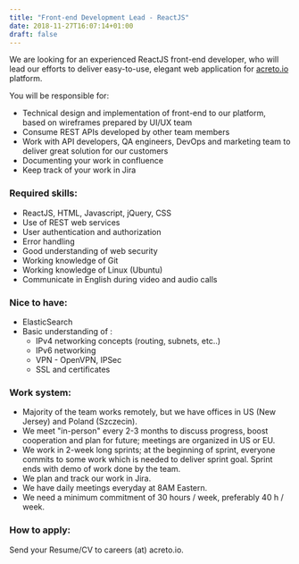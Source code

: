 ```yaml
---
title: "Front-end Development Lead - ReactJS"
date: 2018-11-27T16:07:14+01:00
draft: false
---
```


We are looking for an experienced ReactJS front-end developer, who will lead our efforts to deliver easy-to-use, elegant web application for [acreto.io](https://www.acreto.io) platform.

You will be responsible for:

- Technical design and implementation of front-end to our platform, based on wireframes prepared by UI/UX team
- Consume REST APIs developed by other team members
- Work with API developers, QA engineers, DevOps and marketing team to deliver great solution for our customers
- Documenting your work in confluence
- Keep track of your work in Jira

### Required skills:

- ReactJS, HTML, Javascript, jQuery, CSS
- Use of REST web services
- User authentication and authorization
- Error handling
- Good understanding of web security 
- Working knowledge of Git
- Working knowledge of Linux (Ubuntu)
- Communicate in English during video and audio calls


### Nice to have:

- ElasticSearch 
- Basic understanding of :
  - IPv4 networking concepts (routing, subnets, etc..)
  - IPv6 networking
  - VPN - OpenVPN, IPSec
  - SSL and certificates


### Work system:

- Majority of the team works remotely, but we have offices in US (New Jersey) and Poland (Szczecin).
- We meet "in-person" every 2-3 months to discuss progress, boost cooperation and plan for future; meetings are organized in US or EU.
- We work in 2-week long sprints; at the beginning of sprint, everyone commits to some work which is needed to deliver sprint goal. Sprint ends with demo of work done by the team.
- We plan and track our work in Jira.
- We have daily meetings everyday at 8AM Eastern.
- We need a minimum commitment of 30 hours / week, preferably 40 h / week.

### How to apply:

Send your Resume/CV to careers (at) acreto.io.
